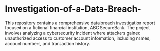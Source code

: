 # Investigation-of-a-Data-Breach-
This repository contains a comprehensive data breach investigation report focused on a fictional financial institution, ABC SecureBank. The project involves analyzing a cybersecurity incident where attackers gained unauthorized access to customer account information, including names, account numbers, and transaction history.
